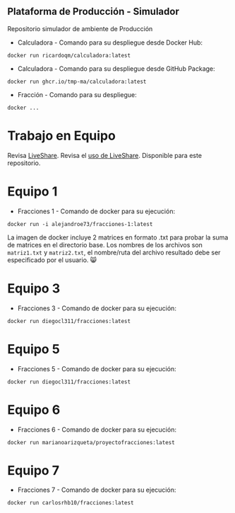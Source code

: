 ## Plataforma de Producción - Simulador

Repositorio simulador de ambiente de Producción

* Calculadora - Comando para su despliegue desde Docker Hub:
```
docker run ricardoqm/calculadora:latest

```

* Calculadora - Comando para su despliegue desde GitHub Package:
```
docker run ghcr.io/tmp-ma/calculadora:latest

```

* Fracción - Comando para su despliegue:
```
docker ...

```
# Trabajo en Equipo

Revisa [LiveShare](https://youtu.be/9QXwSg9-2qQ). Revisa el [uso de LiveShare](https://www.youtube.com/watch?v=nj535VbE9pQ). Disponible para este repositorio.

# Equipo 1
* Fracciones 1 - Comando de docker para su ejecución:
```
docker run -i alejandroe73/fracciones-1:latest
```
La imagen de docker incluye 2 matrices en formato .txt para probar la suma de matrices en el directorio base. Los nombres de los archivos son `matriz1.txt` y `matriz2.txt`, el nombre/ruta del archivo resultado debe ser especificado por el usuario. :smile_cat:

# Equipo 3
* Fracciones 3 - Comando de docker para su ejecución:
```
docker run diegocl311/fracciones:latest
```

# Equipo 5
* Fracciones 5 - Comando de docker para su ejecución:
```
docker run diegocl311/fracciones:latest
```

# Equipo 6
* Fracciones 6 - Comando de docker para su ejecución:
```
docker run marianoarizqueta/proyectofracciones:latest
```

# Equipo 7
* Fracciones 7 - Comando de docker para su ejecución:
```
docker run carlosrhb10/fracciones:latest
```

